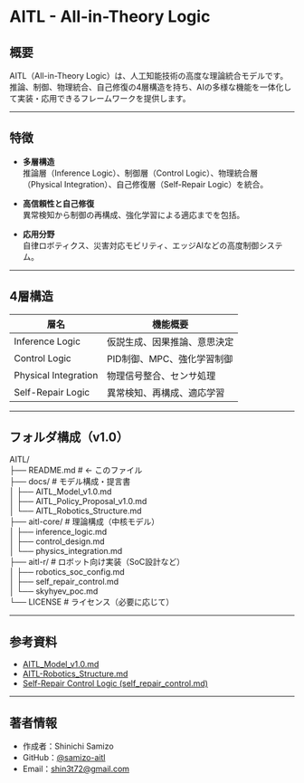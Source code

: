 # AITL - All-in-Theory Logic

## 概要

AITL（All-in-Theory Logic）は、人工知能技術の高度な理論統合モデルです。  
推論、制御、物理統合、自己修復の4層構造を持ち、AIの多様な機能を一体化して実装・応用できるフレームワークを提供します。

---

## 特徴

- **多層構造**  
  推論層（Inference Logic）、制御層（Control Logic）、物理統合層（Physical Integration）、自己修復層（Self-Repair Logic）を統合。

- **高信頼性と自己修復**  
  異常検知から制御の再構成、強化学習による適応までを包括。

- **応用分野**  
  自律ロボティクス、災害対応モビリティ、エッジAIなどの高度制御システム。

---

## 4層構造

| 層名                 | 機能概要                          |
|----------------------|---------------------------------|
| Inference Logic      | 仮説生成、因果推論、意思決定     |
| Control Logic        | PID制御、MPC、強化学習制御       |
| Physical Integration | 物理信号整合、センサ処理          |
| Self-Repair Logic    | 異常検知、再構成、適応学習       |

---

## フォルダ構成（v1.0）

AITL/  
├── README.md                      # ← このファイル  
├── docs/                          # モデル構成・提言書  
│   ├── AITL_Model_v1.0.md  
│   ├── AITL_Policy_Proposal_v1.0.md  
│   └── AITL_Robotics_Structure.md  
├── aitl-core/                     # 理論構成（中核モデル）  
│   ├── inference_logic.md  
│   ├── control_design.md  
│   └── physics_integration.md  
├── aitl-r/                        # ロボット向け実装（SoC設計など）  
│   ├── robotics_soc_config.md  
│   ├── self_repair_control.md  
│   └── skyhyev_poc.md  
└── LICENSE                        # ライセンス（必要に応じて）  

---

## 参考資料

- [AITL_Model_v1.0.md](docs/AITL_Model_v1.0.md)  
- [AITL-Robotics_Structure.md](docs/AITL_Robotics_Structure.md)  
- [Self-Repair Control Logic (self_repair_control.md)](aitl-r/self_repair_control.md)  

---

## 著者情報

- 作成者：Shinichi Samizo  
- GitHub：[@samizo-aitl](https://github.com/samizo-aitl)  
- Email：shin3t72@gmail.com

